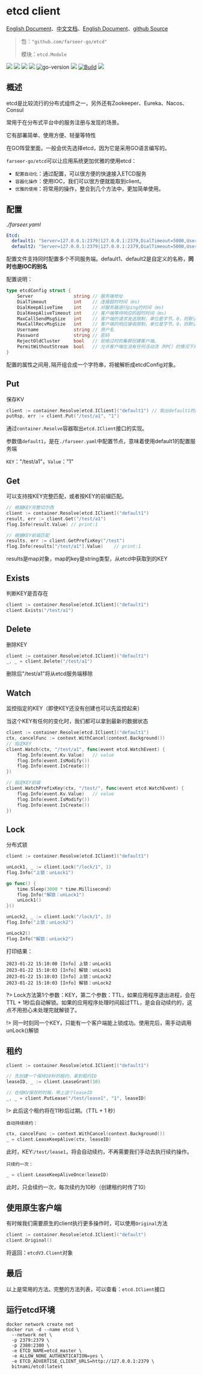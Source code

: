 # etcd client
[English Document](https://farseer-go.gitee.io/en-us/)、[中文文档](https://farseer-go.gitee.io/)、[English Document](https://farseer-go.github.io/doc/en-us/)、[github Source](https://github.com/farseer-go/etcd)
> 包：`"github.com/farseer-go/etcd"`
>
> 模块：`etcd.Module`
  
![](https://img.shields.io/github/stars/farseer-go?style=social)
![](https://img.shields.io/github/license/farseer-go/etcd)
![](https://img.shields.io/github/go-mod/go-version/farseer-go/etcd)
![](https://img.shields.io/github/v/release/farseer-go/etcd)
![go-version](https://img.shields.io/github/go-mod/go-version/farseer-go/etcd)
![](https://img.shields.io/github/languages/code-size/farseer-go/etcd)
[![Build](https://github.com/farseer-go/etcd/actions/workflows/build.yml/badge.svg)](https://github.com/farseer-go/etcd/actions/workflows/build.yml)
![](https://goreportcard.com/badge/github.com/farseer-go/etcd)

## 概述
etcd是比较流行的分布式组件之一，另外还有Zookeeper、Eureka、Nacos、Consul

常用于在分布式平台中的服务注册与发现的场景。

它有部署简单、使用方便、轻量等特性

在GO阵营里面，一般会优先选择etcd，因为它是采用GO语言编写的。

`farseer-go/etcd`可以让应用系统更加优雅的使用etcd：

- `配置自动化`：通过配置，可以很方便的快速接入ETCD服务
- `容器化操作`：使用IOC，我们可以很方便就能取到client。
- `优雅的使用`：将常用的操作，整合到几个方法中，更加简单使用。

## 配置
_./farseer.yaml_
```yaml
Etcd:
  default1: "Server=127.0.0.1:2379|127.0.0.1:2379,DialTimeout=5000,Username=test,Password=test"
  default2: "Server=127.0.0.1:2379|127.0.0.1:2379,DialTimeout=5000,Username=test,Password=test"
```
配置文件支持同时配置多个不同服务端。default1、default2是自定义的名称，**同时也是IOC的别名**

配置说明：
```go
type etcdConfig struct {
	Server               string // 服务端地址
	DialTimeout          int    // 连接超时时间（ms)
	DialKeepAliveTime    int    // 对服务器进行ping的时间（ms)
	DialKeepAliveTimeout int    // 客户端等待响应的超时时间（ms)
	MaxCallSendMsgSize   int    // 客户端的请求发送限制，单位是字节。0，则默认为2.0 MiB（2 * 1024 * 1024）。
	MaxCallRecvMsgSize   int    // 客户端的响应接收限制，单位是字节。0，则默认不限制
	Username             string // 用户名
	Password             string // 密码
	RejectOldCluster     bool   // 拒绝过时的集群创建客户端。
	PermitWithoutStream  bool   // 允许客户端在没有任何活动流（RPC）的情况下向服务器发送keepalive pings。
}
```
配置的属性之间用`,`隔开组合成一个字符串，将被解析成etcdConfig对象。

## Put
保存KV
```go
client := container.Resolve[etcd.IClient]("default1") // 取出default1的配置服务端
putRsp, err := client.Put("/test/a1", "1")
```
通过`container.Resolve`容器取出`etcd.IClient`接口的实现。

参数值`default1`，是在`./farseer.yaml`中配置节点，意味着使用default1的配置服务端

`KEY`："/test/a1"，`Value`："1"

## Get
可以支持按KEY完整匹配，或者按KEY的前缀匹配。
```go
// 根据KEY完整切尔西
client := container.Resolve[etcd.IClient]("default1")
result, err := client.Get("/test/a1")
flog.Info(result.Value) // print:1

// 根据KEY前缀匹配
results, err := client.GetPrefixKey("/test")
flog.Info(results["/test/a1"].Value)    // print:1
```
results是map对象，map的key是string类型，从etcd中获取到的KEY
## Exists
判断KEY是否存在
```go
client := container.Resolve[etcd.IClient]("default1")
client.Exists("/test/a1")
```

## Delete
删除KEY
```go
client := container.Resolve[etcd.IClient]("default1")
_, _ = client.Delete("/test/a1")
```
删除后"/test/a1"将从etcd服务端移除

## Watch
监控指定的KEY（即使KEY还没有创建也可以先监控起来）

当这个KEY有任何的变化时，我们都可以拿到最新的数据状态
```go
client := container.Resolve[etcd.IClient]("default1")
ctx, cancelFunc := context.WithCancel(context.Background())
// 指定KEY
client.Watch(ctx, "/test/a1", func(event etcd.WatchEvent) {
    flog.Info(event.Kv.Value)   // value
    flog.Info(event.IsModify())
    flog.Info(event.IsCreate())
})

// 指定KEY前缀
client.WatchPrefixKey(ctx, "/test/", func(event etcd.WatchEvent) {
    flog.Info(event.Kv.Value)   // value
    flog.Info(event.IsModify())
    flog.Info(event.IsCreate())
})
```

## Lock
分布式锁
```go
client := container.Resolve[etcd.IClient]("default1")

unLock1, _ := client.Lock("/lock/1", 1)
flog.Info("上锁：unLock1")

go func() {
    time.Sleep(3000 * time.Millisecond)
    flog.Info("解锁：unLock1")
    unLock1()
}()

unLock2, _ := client.Lock("/lock/1", 3)
flog.Info("上锁：unLock2")

unLock2()
flog.Info("解锁：unLock2")
```
打印结果：
```
2023-01-22 15:10:00 [Info] 上锁：unLock1
2023-01-22 15:10:03 [Info] 解锁：unLock1
2023-01-22 15:10:03 [Info] 上锁：unLock2
2023-01-22 15:10:03 [Info] 解锁：unLock2
```
?> Lock方法第1个参数：KEY，第二个参数：TTL，如果应用程序退出进程，会在TTL + 1秒后自动解锁。如果的应用程序处理时间超过TTL，是会自动续约的，这点不用担心未处理完就解锁了。

!> 同一时刻同一个KEY，只能有一个客户端能上锁成功。使用完后，需手动调用unLock()解锁

## 租约
```go
client := container.Resolve[etcd.IClient]("default1")

// 先创建一个保持10秒的租约，拿到租约ID
leaseID, _ := client.LeaseGrant(10)

// 在给KV保存的时候，带上这个leaseID
_, _ = client.PutLease("/test/lease1", "1", leaseID)
```
!> 此后这个租约将在11秒后过期。（TTL + 1 秒）

`自动持续续约：`
```go
ctx, cancelFunc := context.WithCancel(context.Background())
_ = client.LeaseKeepAlive(ctx, leaseID)
```
此时，KEY:`/test/lease1`，将会自动续约，不再需要我们手动去执行续约操作。

`只续约一次：`
```go
_ = client.LeaseKeepAliveOnce(leaseID)
```
此时，只会续约一次，每次续约为10秒（创建租约时传了10）

## 使用原生客户端
有时候我们需要原生的client执行更多操作时，可以使用`Original`方法
```go
client := container.Resolve[etcd.IClient]("default")
client.Original()
```
将返回：`etcdV3.Client`对象

## 最后
以上是常用的方法。完整的方法列表，可以查看：`etcd.IClient`接口

## 运行etcd环境
```shell
docker network create net
docker run -d --name etcd \
  --network net \
  -p 2379:2379 \
  -p 2380:2380 \
  -e ETCD_NAME=etcd_master \
  -e ALLOW_NONE_AUTHENTICATION=yes \
  -e ETCD_ADVERTISE_CLIENT_URLS=http://127.0.0.1:2379 \
  bitnami/etcd:latest
```